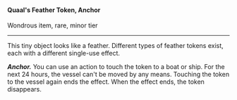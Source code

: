 #### Quaal's Feather Token, Anchor

Wondrous item, rare, minor tier

---

This tiny object looks like a feather. Different types of feather tokens exist, each with a different single-use effect.

***Anchor.*** You can use an action to touch the token to a boat or ship. For the next 24 hours, the vessel can't be moved by any means. Touching the token to the vessel again ends the effect. When the effect ends, the token disappears.